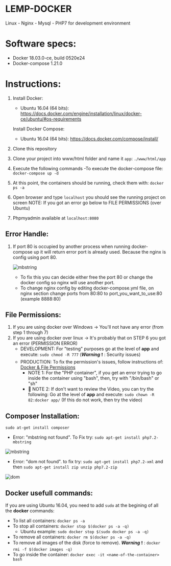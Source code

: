# LEMP-DOCKER
Linux - Nginx - Mysql - PHP7 for development environment

# Software specs:
   - Docker 18.03.0-ce, build 0520e24
   - Docker-compose 1.21.0
   
# Instructions:
1. Install Docker:
   - Ubuntu 16.04 (64 bits): https://docs.docker.com/engine/installation/linux/docker-ce/ubuntu/#os-requirements
   
    Install Docker Compose:
   - Ubuntu 16.04 (64 bits): https://docs.docker.com/compose/install/
   
2. Clone this repository

3. Clone your project into www/html folder and name it `app`:
   `./www/html/app`

4. Execute the following commands
   -To execute the docker-compose file: `docker-compose up -d`

5. At this point, the containers should be running, check them with: `docker ps -a` 

6. Open browser and type `localhost` you should see the running project on screen
   NOTE: If you got an error go below to FILE PERMISSIONS (over Ubuntu)

7. Phpmyadmin available at `localhost:8080`

## Error Handle: 
1. If port 80 is occupied by another process when running docker-compose up it will return error port is already used. Because the nginx is config using port 80.  
    
    ![mbstring](http://i.prntscr.com/bIW8zpdmRruOnKWfxIhIcw.png)
    
    - To fix this you can decide either free the port 80 or change the docker config so nginx will use another port.
    - To change nginx config by editing docker-compose.yml file, on nginx section change ports from 80:80 to port_you_want_to_use:80 (example 8888:80)
        
## File Permissions:
1. If you are using docker over Windows -> You'll not have any error (from step 1 through 7)
2. If you are using docker over linux -> It's probably that on STEP 6 you got an error (PERMISSION ERROR)
   - DEVELOPMENT: For "testing" purposes go at the level of **app** and execute: `sudo chmod -R 777` (***Warning*** :exclamation: : Security issues)
   - PRODUCTION: To fix the permission's issues, follow instructions of: [Docker & File Permissions](https://serversforhackers.com/c/dckr-file-permissions)   
        - NOTE 1: For the "PHP container", if you get an error trying to go inside the container using "bash", then, try with "/bin/bash" or "sh"
        - :key: NOTE 2: If don't want to review the Video, you can try the following: Go at the level of **app** and execute: `sudo chown -R 82:docker app/` (If this do not work, then try the video)

## Composer Installation:
`sudo at-get install composer`

   - Error: "mbstring not found". To Fix try: `sudo apt-get install php7.2-mbstring`
   
   ![mbstring](https://user-images.githubusercontent.com/17578664/34341464-dc0f2668-e976-11e7-9516-40057a267569.jpg)
   
   - Error: "dom not found". to fix try: `sudo apt-get install php7.2-xml` and then `sudo apt-get install zip unzip php7.2-zip`
   
   ![dom](https://user-images.githubusercontent.com/17578664/34341576-e40af570-e978-11e7-8799-9b60a7dc9eac.jpg)

## Docker usefull commands:
If you are using Ubuntu 16.04, you need to add `sudo` at the begining of all the **docker** commands:

- To list all containers: `docker ps -a`
- To stop all containers: `docker stop $(docker ps -a -q)`
  - Ubuntu example: `sudo docker stop $(sudo docker ps -a -q)`
- To remove all containers: `docker rm $(docker ps -a -q)`
- To remove all images of the disk (force to remove). ***Warning*** :exclamation: : `docker rmi -f $(docker images -q)`
- To go inside the container: `docker exec -it <name-of-the-container> bash`

